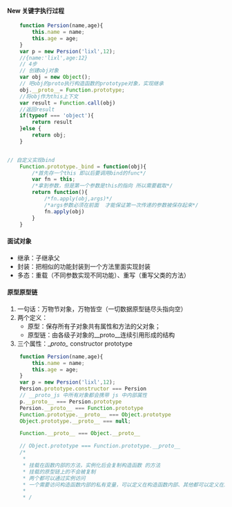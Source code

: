 #### New 关键字执行过程
```js
    function Persion(name,age){
        this.name = name;
        this.age = age;
    }
    var p = new Persion('lixl',12);
    //{name:'lixl',age:12}
    // 4步
    // 创建obj对象
    var obj = new Object();
    // 吧obj的proto执行构造函数的prototype对象，实现继承
    obj.__proto__= Function.prototype;
    //将obj作为this上下文
    var result = Function.call(obj)
    //返回result
    if(typeof === 'object'){
        return result
    }else {
        return obj;
    }


// 自定义实现bind
    Function.prototype._bind = function(obj){
        /*首先存一个this 即以后要调用bind的func*/
        var fn = this;
        /*拿到参数，但是第一个参数是this的指向 所以需要截取*/  
        return function(){
            /*fn.apply(obj,args)*/
            /*args参数必须在前面  才能保证第一次传递的参数被保存起来*/
            fn.apply(obj)
        }
    }

```
#### 面试对象
- 继承：子继承父
- 封装：把相似的功能封装到一个方法里面实现封装
- 多态：重载（不同参数实现不同功能）、重写（重写父类的方法）
#### 原型原型链
1. 一句话：万物节对象，万物皆空（一切数据原型链尽头指向空）
2. 两个定义：
    - 原型：保存所有子对象共有属性和方法的父对象；
    - 原型链：由各级子对象的__proto__连续引用形成的结构
3. 三个属性：\__proto\__ constructor prototype
```js
    function Persion(name,age){
        this.name = name;
        this.age = age;
    }
    var p = new Persion('lixl',12);
    Persion.prototype.constructor === Persion
    // __proto_js 中所有对象都会携带 js 中内部属性
    p.__proto__ === Persion.prototype
    Persion.__proto__ === Function.prototype
    Function.prototype.__proto__ === Object.prototype
    Object.prototype.__proto__ === null;

    Function.__proto__ === Object.__proto__

    // Object.prototype === Function.prototype.__proto__
    /*
     * 
     * 挂载在函数内部的方法，实例化后会复制构造函数 的方法
     * 挂载的原型链上的不会被复制
     * 两个都可以通过实例访问
     * 一个需要访问构造函数内部的私有变量，可以定义在构造函数内部、其他都可以定义在原型链上
     * 
     * /
```